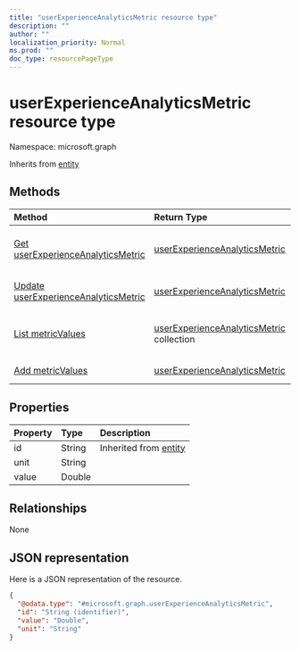 ```yaml
---
title: "userExperienceAnalyticsMetric resource type"
description: ""
author: ""
localization_priority: Normal
ms.prod: ""
doc_type: resourcePageType
---
```


# userExperienceAnalyticsMetric resource type


Namespace: microsoft.graph




Inherits from [entity](../resources/entity.md)

## Methods
|Method|Return Type|Description|
|:---|:---|:---|
|[Get userExperienceAnalyticsMetric](../api/userexperienceanalyticsmetric-get.md)|[userExperienceAnalyticsMetric](../resources/userexperienceanalyticsmetric.md)|Read properties and relationships of the [userExperienceAnalyticsMetric](../resources/userexperienceanalyticsmetric.md) object.|
|[Update userExperienceAnalyticsMetric](../api/userexperienceanalyticsmetric-update.md)|[userExperienceAnalyticsMetric](../resources/userexperienceanalyticsmetric.md)|Update the properties of a [userExperienceAnalyticsMetric](../resources/userexperienceanalyticsmetric.md) object.|
|[List metricValues](../api/userexperienceanalyticscategory-list-metricvalues.md)|[userExperienceAnalyticsMetric](../resources/userexperienceanalyticsmetric.md) collection|Get the userExperienceAnalyticsMetrics from the metricValues navigation property.|
|[Add metricValues](../api/userexperienceanalyticscategory-post-metricvalues.md)|[userExperienceAnalyticsMetric](../resources/userexperienceanalyticsmetric.md)|Add metricValues by posting to the metricValues collection.|

## Properties
|Property|Type|Description|
|:---|:---|:---|
|id|String| Inherited from [entity](../resources/entity.md)|
|unit|String||
|value|Double||

## Relationships
None

## JSON representation
Here is a JSON representation of the resource.
<!-- {
  "blockType": "resource",
  "keyProperty": "id",
  "@odata.type": "microsoft.graph.userExperienceAnalyticsMetric",
  "baseType": "microsoft.graph.entity",
  "openType": false
}
-->
``` json
{
  "@odata.type": "#microsoft.graph.userExperienceAnalyticsMetric",
  "id": "String (identifier)",
  "value": "Double",
  "unit": "String"
}
```

